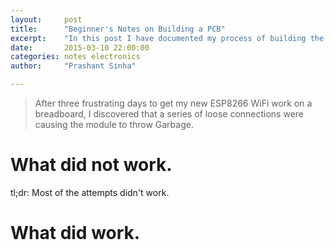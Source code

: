 ```yaml
---
layout:     post
title:      "Beginner's Notes on Building a PCB"
excerpt:    "In this post I have documented my process of building the PCB."
date:       2015-03-10 22:00:00
categories: notes electronics
author:     "Prashant Sinha"

---
```


>After three frustrating days to get my new ESP8266 WiFi work on a breadboard, I discovered that a series of loose connections were causing the module to throw Garbage.

# What did not work.

tl;dr: Most of the attempts didn't work.

# What did work.


